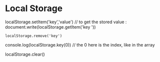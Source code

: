 
# Local Storage 
   localStorage.setItem('key','value') 
   // to get the stored value : document.write(localStorage.getItem('key '))

    localStorage.remove('key')

   console.log(localStorage.key(0)) // the 0 here is the index, like in the array 

   localStorage.clear()

